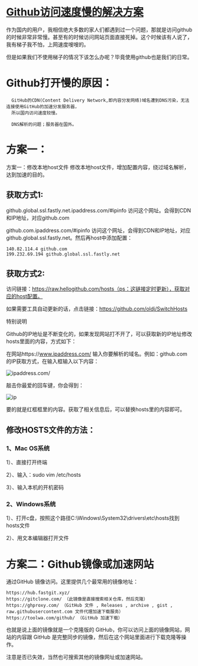 # [Github访问速度慢的解决方案](https://github.com/haoz0x139/myblog/issues/17)

作为国内的用户，我相信绝大多数的家人们都遇到过一个问题，那就是访问github的时候非常非常慢。甚至有的时候访问网站页面直接死掉。这个时候该有人说了，我有梯子我不怕，上网速度嗖嗖的。

但是如果我们不使用梯子的情况下该怎么办呢？毕竟使用github也是我们的日常。

# Github打开慢的原因：
      GitHub的CDN(Content Delivery Network,即内容分发网络)域名遭到DNS污染，无法连接使用GitHub的加速分发服务器，
      所以国内访问速度较慢。 

      DNS解析的问题；服务器在国外。


# 方案一：
方案一：修改本地host文件
修改本地host文件，增加配置内容，绕过域名解析，达到加速的目的。

## 获取方式1:

github.global.ssl.fastly.net.ipaddress.com/#ipinfo 访问这个网址。会得到CDN和IP地址，对应github.com

github.com.ipaddress.com/#ipinfo 访问这个网址，会得到CDN和IP地址，对应github.global.ssl.fastly.net。然后再host中添加配置：

```
140.82.114.4 github.com
199.232.69.194 github.global.ssl.fastly.net
```

## 获取方式2:

访问链接：https://raw.hellogithub.com/hosts（ps：这链接定时更新），获取对应的host配置。

如果需要工具自动更新的话，点击链接：https://github.com/oldj/SwitchHosts

特别说明

Github的IP地址是不断变化的，如果发现网站打不开了，可以获取新的IP地址修改hosts里面的内容，方式如下：

在网站https://www.ipaddress.com/ 输入你要解析的域名。例如：github.com的IP获取方式，在输入框输入以下内容：

![ipaddress.com/](https://user-images.githubusercontent.com/124132611/235336020-8fde6d5e-6e72-4628-bf19-cf61573a4deb.png)


敲击你最爱的回车键，你会得到：

![ip](https://user-images.githubusercontent.com/124132611/235336030-b969a911-bb42-44a4-bf99-93312430bd28.png)


要的就是红框框里的内容。获取了相关信息后，可以替换hosts里的内容即可。

## 修改HOSTS文件的方法：

### 1、Mac OS系统

1）、直接打开终端

2）、输入：sudo vim /etc/hosts

3）、输入本机的开机密码

### 2、Windows系统

1）、打开c盘，按照这个路径C:\Windows\System32\drivers\etc\hosts找到hosts文件

2）、用文本编辑器打开文件

# 方案二：Github镜像或加速网站
通过GitHub 镜像访问。这里提供几个最常用的镜像地址：
```
https://hub.fastgit.xyz/ 
https://gitclone.com/ （此镜像是直接搜索相关仓库，然后克隆）
https://ghproxy.com/ （GitHub 文件 , Releases , archive , gist , raw.githubusercontent.com 文件代理加速下载服务）
https://toolwa.com/github/ （GitHub 加速下载）
```
也就是说上面的镜像就是一个克隆版的 GitHub，你可以访问上面的镜像网站，网站的内容跟 GitHub 是完整同步的镜像，然后在这个网站里面进行下载克隆等操作。

注意是否已失效，当然也可搜索其他的镜像网址或加速网站。